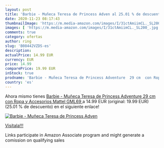 ```yaml
---
layout: post
title: 'Barbie - Muñeca Teresa de Princess Adven al 25.01 % de descuento'
date: 2020-11-23 08:17:43
thumbnailImage: 'https://m.media-amazon.com/images/I/31ctAmiimCL._SL200_.jpg'
images: [ 'https://m.media-amazon.com/images/I/31ctAmiimCL._SL200_.jpg' ]
comments: true
category: ofertas
author: ring
slug: 'B08442VZDS-es'
description:
actualPrice: 14.99 EUR
currency: EUR
price: 14.99
comparePrice: 19.99 EUR
inStock: true
prodname: 'Barbie - Muñeca Teresa de Princess Adventure  29 cm  con Ropa y Accesorios  Mattel GML69 '
country: 'es'
---
```


Ahora mismo tienes [Barbie - Muñeca Teresa de Princess Adventure  29 cm  con Ropa y Accesorios  Mattel GML69 ](https://www.amazon.es/dp/B08442VZDS/?tag=tolees-21) a 14.99 EUR (original: 19.99 EUR) (25.01 %  de descuento) en el siguiente enlace!

[![Barbie - Muñeca Teresa de Princess Adven](https://m.media-amazon.com/images/I/31ctAmiimCL._SL200_.jpg)](https://www.amazon.es/dp/B08442VZDS/?tag=tolees-21)

[Visítala!!!](https://www.amazon.es/dp/B08442VZDS/?tag=tolees-21)

Links participate in Amazon Associate program and might generate a comission on qualifying sales
